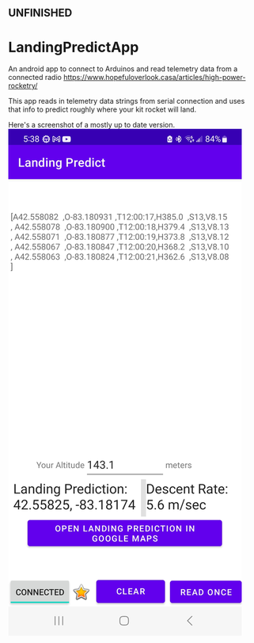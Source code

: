 ## UNFINISHED
# LandingPredictApp
An android app to connect to Arduinos and read telemetry data from a connected radio https://www.hopefuloverlook.casa/articles/high-power-rocketry/

This app reads in telemetry data strings from serial connection and uses that info to predict roughly where your kit rocket will land.

Here's a screenshot of a mostly up to date version.
![screenshot](LandingPredict.jpg)